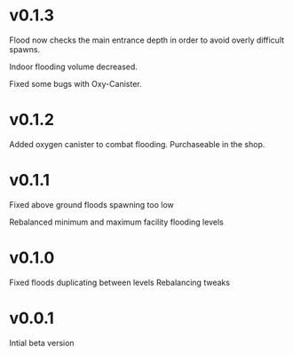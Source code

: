 # v0.1.3

Flood now checks the main entrance depth in order to avoid overly difficult spawns.

Indoor flooding volume decreased.

Fixed some bugs with Oxy-Canister.

# v0.1.2

Added oxygen canister to combat flooding. Purchaseable in the shop.

# v0.1.1

Fixed above ground floods spawning too low

Rebalanced minimum and maximum facility flooding levels

# v0.1.0

Fixed floods duplicating between levels
Rebalancing tweaks

# v0.0.1

Intial beta version